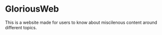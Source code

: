 
# GloriousWeb

This is a website made for users to know about miscilenous content around different topics.
